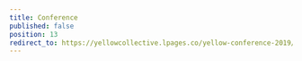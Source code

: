 ```yaml
---
title: Conference
published: false
position: 13
redirect_to: https://yellowcollective.lpages.co/yellow-conference-2019/
---
```



